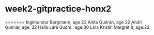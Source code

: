 # week2-gitpractice-honx2
=======
Ingimundur Bergmann, age 23
Aníta Guðrún, age 22
Andri Gunnar, age: 22
Hallo
Lára Guðm., age:30
Lára Kristín
Margrét Ír, age:22